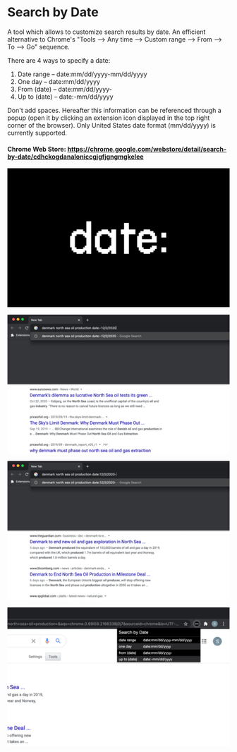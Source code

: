 # Search by Date

A tool which allows to customize search results by date. An efficient alternative to Chrome's "Tools ⟶ Any time ⟶ Custom range ⟶ From ⟶ To ⟶ Go" sequence.

There are 4 ways to specify a date:

1. Date range – date:mm/dd/yyyy-mm/dd/yyyy
2. One day – date:mm/dd/yyyy
3. From (date) – date:mm/dd/yyyy-
4. Up to (date) – date:-mm/dd/yyyy

Don't add spaces. Hereafter this information can be referenced through a popup (open it by clicking an extension icon displayed in the top right corner of the browser). Only United States date format (mm/dd/yyyy) is currently supported.

#### Chrome Web Store: https://chrome.google.com/webstore/detail/search-by-date/cdhckogdanaloniccgjgfjgngmgkelee

![logo](assets/webstore/logo.png)

![sh1](assets/webstore/sh1.png)

![sh2](assets/webstore/sh2.png)

![sh3](assets/webstore/sh3.png)